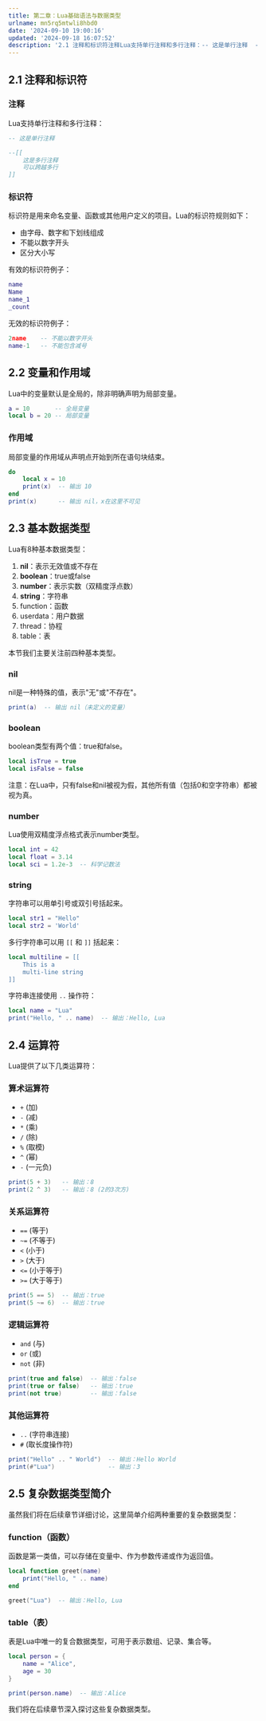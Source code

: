 ```yaml
---
title: 第二章：Lua基础语法与数据类型
urlname: mn5rq5mtwli8hbd0
date: '2024-09-10 19:00:16'
updated: '2024-09-18 16:07:52'
description: '2.1 注释和标识符注释Lua支持单行注释和多行注释：-- 这是单行注释  --[[     这是多行注释     可以跨越多行 ]]标识符标识符是用来命名变量、函数或其他用户定义的项目。Lua的标识符规则如下：由字母、数字和下划线组成不能以数字开头区分大小写有效的标识符例子：name Nam...'
---
```

## 2.1 注释和标识符
### 注释
Lua支持单行注释和多行注释：

```lua
-- 这是单行注释

--[[
    这是多行注释
    可以跨越多行
]]
```

### 标识符
标识符是用来命名变量、函数或其他用户定义的项目。Lua的标识符规则如下：

+ 由字母、数字和下划线组成
+ 不能以数字开头
+ 区分大小写

有效的标识符例子：

```lua
name
Name
name_1
_count
```

无效的标识符例子：

```lua
2name    -- 不能以数字开头
name-1   -- 不能包含减号
```

## 2.2 变量和作用域
Lua中的变量默认是全局的，除非明确声明为局部变量。

```lua
a = 10       -- 全局变量
local b = 20 -- 局部变量
```

### 作用域
局部变量的作用域从声明点开始到所在语句块结束。

```lua
do
    local x = 10
    print(x)  -- 输出 10
end
print(x)      -- 输出 nil，x在这里不可见
```

## 2.3 基本数据类型
Lua有8种基本数据类型：

1. **nil**：表示无效值或不存在
2. **boolean**：true或false
3. **number**：表示实数（双精度浮点数）
4. **string**：字符串
5. function：函数
6. userdata：用户数据
7. thread：协程
8. table：表

本节我们主要关注前四种基本类型。

### nil
nil是一种特殊的值，表示"无"或"不存在"。

```lua
print(a)  -- 输出 nil（未定义的变量）
```

### boolean
boolean类型有两个值：true和false。

```lua
local isTrue = true
local isFalse = false
```

注意：在Lua中，只有false和nil被视为假，其他所有值（包括0和空字符串）都被视为真。

### number
Lua使用双精度浮点格式表示number类型。

```lua
local int = 42
local float = 3.14
local sci = 1.2e-3  -- 科学记数法
```

### string
字符串可以用单引号或双引号括起来。

```lua
local str1 = "Hello"
local str2 = 'World'
```

多行字符串可以用 `[[` 和 `]]` 括起来：

```lua
local multiline = [[
    This is a
    multi-line string
]]
```

字符串连接使用 `..` 操作符：

```lua
local name = "Lua"
print("Hello, " .. name)  -- 输出：Hello, Lua
```

## 2.4 运算符
Lua提供了以下几类运算符：

### 算术运算符
+ `+` (加)
+ `-` (减)
+ `*` (乘)
+ `/` (除)
+ `%` (取模)
+ `^` (幂)
+ `-` (一元负)

```lua
print(5 + 3)   -- 输出：8
print(2 ^ 3)   -- 输出：8 (2的3次方)
```

### 关系运算符
+ `==` (等于)
+ `~=` (不等于)
+ `<` (小于)
+ `>` (大于)
+ `<=` (小于等于)
+ `>=` (大于等于)

```lua
print(5 == 5)  -- 输出：true
print(5 ~= 6)  -- 输出：true
```

### 逻辑运算符
+ `and` (与)
+ `or` (或)
+ `not` (非)

```lua
print(true and false)  -- 输出：false
print(true or false)   -- 输出：true
print(not true)        -- 输出：false
```

### 其他运算符
+ `..` (字符串连接)
+ `#` (取长度操作符)

```lua
print("Hello" .. " World")  -- 输出：Hello World
print(#"Lua")               -- 输出：3
```

## 2.5 复杂数据类型简介
虽然我们将在后续章节详细讨论，这里简单介绍两种重要的复杂数据类型：

### function（函数）
函数是第一类值，可以存储在变量中、作为参数传递或作为返回值。

```lua
local function greet(name)
    print("Hello, " .. name)
end

greet("Lua")  -- 输出：Hello, Lua
```

### table（表）
表是Lua中唯一的复合数据类型，可用于表示数组、记录、集合等。

```lua
local person = {
    name = "Alice",
    age = 30
}

print(person.name)  -- 输出：Alice
```

我们将在后续章节深入探讨这些复杂数据类型。





